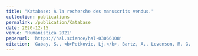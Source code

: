 ```yaml
---
title: "Katabase: À la recherche des manuscrits vendus."
collection: publications
permalink: /publication/Katabase
date: 2020-12-15
venue: 'Humanistica 2021'
paperurl: 'https://hal.science/hal-03066108'
citation: 'Gabay, S., <b>Petkovic, Lj.</b>, Bartz, A., Levenson, M. G., & du Noyer, L. R. (2021). &quot;Katabase: À la recherche des manuscrits vendus&quot;.<i>Humanistica 2021</i>.'
---
```

<!--[Download paper here](http://academicpages.github.io/files/paper1.pdf)-->

<!--Recommended citation: Your Name, You. (2009). "Paper Title Number 1." <i>Journal 1</i>. 1(1).-->